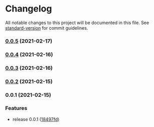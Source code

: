 # Changelog

All notable changes to this project will be documented in this file. See [standard-version](https://github.com/conventional-changelog/standard-version) for commit guidelines.

### [0.0.5](https://github.com/nlopezm/aws-cdk-image-resize/compare/v0.0.4...v0.0.5) (2021-02-17)

### [0.0.4](https://github.com/nlopezm/aws-cdk-image-resize/compare/v0.0.3...v0.0.4) (2021-02-16)

### [0.0.3](https://github.com/nlopezm/aws-cdk-image-resize/compare/v0.0.2...v0.0.3) (2021-02-16)

### [0.0.2](https://github.com/nlopezm/aws-cdk-image-resize/compare/v0.0.1...v0.0.2) (2021-02-15)

### 0.0.1 (2021-02-15)

### Features

- release 0.0.1 ([18497fd](https://github.com/nlopezm/aws-cdk-image-resize/commit/18497fd2f234ad4c310d56c7b53b88fee08c949b))
